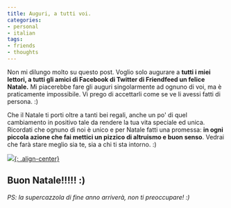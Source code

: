 ```yaml
---
title: Auguri, a tutti voi.
categories:
- personal
- italian
tags:
- friends
- thoughts
---
```

Non mi dilungo molto su questo post. Voglio solo augurare a **tutti i miei
lettori, a tutti gli amici di Facebook di Twitter di Friendfeed un felice
Natale.** Mi piacerebbe fare gli auguri singolarmente ad ognuno di voi, ma è
praticamente impossibile. Vi prego di accettarli come se ve li avessi fatti di
persona. :)

Che il Natale ti porti oltre a tanti bei regali, anche un po' di quel
cambiamento in positivo tale da rendere la tua vita speciale ed unica.
Ricordati che ognuno di noi è unico e per Natale fatti una promessa: **in ogni
piccola azione che fai mettici un pizzico di altruismo e buon senso**. Vedrai
che farà stare meglio sia te, sia a chi ti sta intorno. :)

[![]({{site.url}}/assets/images/diegor_natale.png){: .align-center}]({{site.url}}/assets/images/diegor_natale.png)

## **Buon Natale!!!!! :)**

_PS: la supercazzola di fine anno arriverà, non ti preoccupare! :)_

